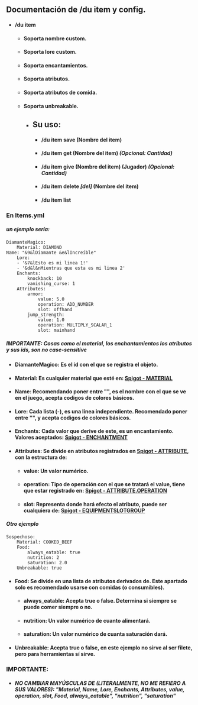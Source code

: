 ## Documentación de /du item y config.

- #### /du item
    - #### Soporta nombre custom.
    - #### Soporta lore custom.
    - #### Soporta encantamientos.
    - #### Soporta atributos.
    - #### Soporta atributos de comida.
    - #### Soporta unbreakable.
      - ## Su uso:
          - #### /du item save (Nombre del item)
          - #### /du item get (Nombre del item) _(Opcional: Cantidad)_
          - #### /du item give (Nombre del item) (Jugador) _(Opcional: Cantidad)_
          - #### /du item delete _[del]_ (Nombre del item)
          - #### /du item list
### En Items.yml
#### _un ejemplo sería:_ 
####
    DiamanteMagico:
        Material: DIAMOND
    Name: "&9&lDiamante &e&lIncreíble"
        Lore:
        - '&7&lEsto es mi linea 1!'
        - '&d&l&nMientras que esta es mi linea 2'
        Enchants:
            knockback: 10
            vanishing_curse: 1
        Attributes:
            armor:
                value: 5.0
                operation: ADD_NUMBER
                slot: offhand
            jump_strength:
                value: 1.0
                operation: MULTIPLY_SCALAR_1
                slot: mainhand
##### **IMPORTANTE**: _Cosas como el material, los enchantamientos los atributos y sus ids, son no case-sensitive_
- #### **DiamanteMagico:** Es el id con el que se registra el objeto.
- #### **Material:** Es cualquier material que esté en: [Spigot - MATERIAL](https://hub.spigotmc.org/javadocs/spigot/org/bukkit/Material.html)
- #### **Name:** Recomendando poner entre "", es el nombre con el que se ve en el juego, acepta codigos de colores básicos.
- #### **Lore:** Cada lista (-), es una linea independiente. Recomendado poner entre "", y acepta codigos de colores básicos.
- #### **Enchants:** Cada valor que derive de este, es un encantamiento. Valores aceptados: [Spigot - ENCHANTMENT](https://hub.spigotmc.org/javadocs/spigot/org/bukkit/enchantments/Enchantment.html)
- #### **Attributes:** Se divide en atributos registrados en [Spigot - ATTRIBUTE](https://jd.papermc.io/paper/1.21.8/org/bukkit/attribute/Attribute.html), con la estructura de:
    - #### **value:** Un valor numérico.
    - #### **operation:** Tipo de operación con el que se tratará el value, tiene que estar registrado en: [Spigot - ATTRIBUTE.OPERATION](https://jd.papermc.io/paper/1.21.8/org/bukkit/attribute/AttributeModifier.Operation.html)
    - #### **slot:** Representa donde hará efecto el atributo, puede ser cualquiera de: [Spigot - EQUIPMENTSLOTGROUP](https://jd.papermc.io/paper/1.21.8/org/bukkit/inventory/EquipmentSlotGroup.html)

#### _Otro ejemplo_
#### 
    Sospechoso:
        Material: COOKED_BEEF
        Food:
            always_eatable: true
            nutrition: 2
            saturation: 2.0
        Unbreakable: true
- #### **Food:** Se divide en una lista de atributos derivados de. Este apartado solo es recomendado usarse con comidas (o consumibles).
    - #### **always_eatable:** Acepta true o false. Determina si siempre se puede comer siempre o no.
    - #### **nutrition:** Un valor numérico de cuanto alimentará.
    - #### **saturation:** Un valor numérico de cuanta saturación dará.
- #### **Unbreakable:** Acepta true o false, en este ejemplo no sirve al ser filete, pero para herramientas sí sirve.

### **IMPORTANTE:** 
- #### _NO CAMBIAR MAYÚSCULAS DE (LITERALMENTE, NO ME REFIERO A SUS VALORES): "Material, Name, Lore, Enchants, Attributes, value, operation, slot, Food, always_eatable", "nutrition", "saturation"_
